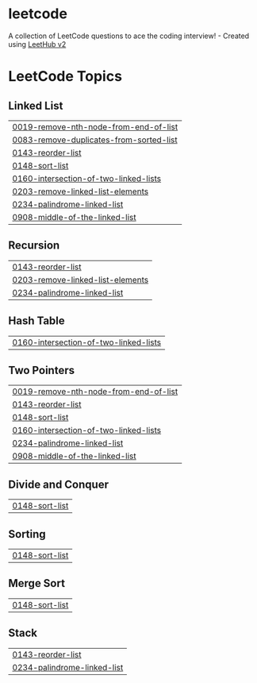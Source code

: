 # leetcode
A collection of LeetCode questions to ace the coding interview! - Created using [LeetHub v2](https://github.com/arunbhardwaj/LeetHub-2.0)

<!---LeetCode Topics Start-->
# LeetCode Topics
## Linked List
|  |
| ------- |
| [0019-remove-nth-node-from-end-of-list](https://github.com/dpreethi12/leetcode/tree/master/0019-remove-nth-node-from-end-of-list) |
| [0083-remove-duplicates-from-sorted-list](https://github.com/dpreethi12/leetcode/tree/master/0083-remove-duplicates-from-sorted-list) |
| [0143-reorder-list](https://github.com/dpreethi12/leetcode/tree/master/0143-reorder-list) |
| [0148-sort-list](https://github.com/dpreethi12/leetcode/tree/master/0148-sort-list) |
| [0160-intersection-of-two-linked-lists](https://github.com/dpreethi12/leetcode/tree/master/0160-intersection-of-two-linked-lists) |
| [0203-remove-linked-list-elements](https://github.com/dpreethi12/leetcode/tree/master/0203-remove-linked-list-elements) |
| [0234-palindrome-linked-list](https://github.com/dpreethi12/leetcode/tree/master/0234-palindrome-linked-list) |
| [0908-middle-of-the-linked-list](https://github.com/dpreethi12/leetcode/tree/master/0908-middle-of-the-linked-list) |
## Recursion
|  |
| ------- |
| [0143-reorder-list](https://github.com/dpreethi12/leetcode/tree/master/0143-reorder-list) |
| [0203-remove-linked-list-elements](https://github.com/dpreethi12/leetcode/tree/master/0203-remove-linked-list-elements) |
| [0234-palindrome-linked-list](https://github.com/dpreethi12/leetcode/tree/master/0234-palindrome-linked-list) |
## Hash Table
|  |
| ------- |
| [0160-intersection-of-two-linked-lists](https://github.com/dpreethi12/leetcode/tree/master/0160-intersection-of-two-linked-lists) |
## Two Pointers
|  |
| ------- |
| [0019-remove-nth-node-from-end-of-list](https://github.com/dpreethi12/leetcode/tree/master/0019-remove-nth-node-from-end-of-list) |
| [0143-reorder-list](https://github.com/dpreethi12/leetcode/tree/master/0143-reorder-list) |
| [0148-sort-list](https://github.com/dpreethi12/leetcode/tree/master/0148-sort-list) |
| [0160-intersection-of-two-linked-lists](https://github.com/dpreethi12/leetcode/tree/master/0160-intersection-of-two-linked-lists) |
| [0234-palindrome-linked-list](https://github.com/dpreethi12/leetcode/tree/master/0234-palindrome-linked-list) |
| [0908-middle-of-the-linked-list](https://github.com/dpreethi12/leetcode/tree/master/0908-middle-of-the-linked-list) |
## Divide and Conquer
|  |
| ------- |
| [0148-sort-list](https://github.com/dpreethi12/leetcode/tree/master/0148-sort-list) |
## Sorting
|  |
| ------- |
| [0148-sort-list](https://github.com/dpreethi12/leetcode/tree/master/0148-sort-list) |
## Merge Sort
|  |
| ------- |
| [0148-sort-list](https://github.com/dpreethi12/leetcode/tree/master/0148-sort-list) |
## Stack
|  |
| ------- |
| [0143-reorder-list](https://github.com/dpreethi12/leetcode/tree/master/0143-reorder-list) |
| [0234-palindrome-linked-list](https://github.com/dpreethi12/leetcode/tree/master/0234-palindrome-linked-list) |
<!---LeetCode Topics End-->